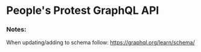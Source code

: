 # People's Protest GraphQL API

### Notes:

When updating/adding to schema follow:
https://graphql.org/learn/schema/

